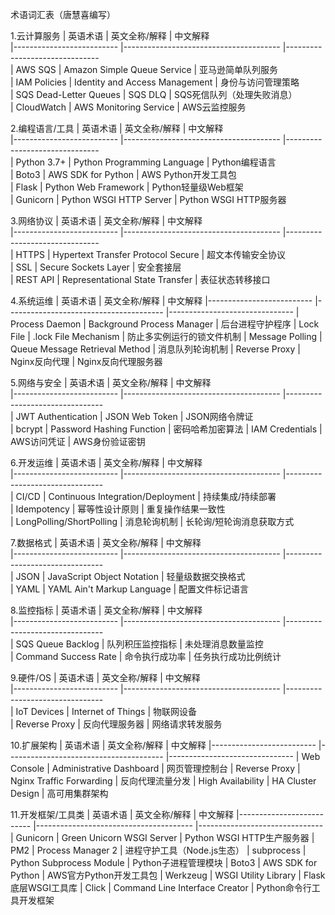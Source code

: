 术语词汇表（唐慧喜编写）

1.云计算服务
| 英语术语                 	    | 英文全称/解释        			                | 中文解释                          		
|--------------------------	    |---------------------------------------        |-------------------------------	
| AWS SQS             	  	    | Amazon Simple Queue Service          	        | 亚马逊简单队列服务    		           
| IAM Policies        	  	    | Identity and Access Management   	            | 身份与访问管理策略    		           
| SQS Dead-Letter Queues	    | SQS DLQ                              		    | SQS死信队列（处理失败消息）	
| CloudWatch          		    | AWS Monitoring Service               	        | AWS云监控服务			

2.编程语言/工具
| 英语术语                 	    | 英文全称/解释        			                | 中文解释                         		 
|--------------------------	    |---------------------------------------        |-------------------------------	 
| Python 3.7+         		    | Python Programming Language          	        | Python编程语言                   		 
| Boto3               		    | AWS SDK for Python                   	        | AWS Python开发工具包            	 
| Flask               		    | Python Web Framework                 	        | Python轻量级Web框架             	 
| Gunicorn            		    | Python WSGI HTTP Server              	        | Python WSGI HTTP服务器          	 

3.网络协议
| 英语术语                 	    | 英文全称/解释        			                | 中文解释                         		 
|--------------------------	    |---------------------------------------	    |-------------------------------	 
| HTTPS               		    | Hypertext Transfer Protocol Secure   	        | 超文本传输安全协议              		 
| SSL                 		    | Secure Sockets Layer                 	        | 安全套接层                      		 
| REST API            		    | Representational State Transfer      	        | 表征状态转移接口                		 


​4.​系统运维
| 英语术语                      | 英文全称/解释                                 | 中文解释
|--------------------------     |---------------------------------------        |-------------------------------
| Process Daemon                | Background Process Manager                    | 后台进程守护程序
| Lock File                     | .lock File Mechanism                          | 防止多实例运行的锁文件机制
| Message Polling               | Queue Message Retrieval Method                | 消息队列轮询机制
| Reverse Proxy       		    | Nginx反向代理                                  | Nginx反向代理服务器

5.网络与安全
| 英语术语                 	    | 英文全称/解释        			                | 中文解释                        		 
|--------------------------	    |---------------------------------------	    |--------------------------------	 
| JWT Authentication  	        | JSON Web Token                       	        | JSON网络令牌证                		                  		 
| bcrypt              		    | Password Hashing Function            	        | 密码哈希加密算法 
| IAM Credentials     	        | AWS访问凭证                                    | AWS身份验证密钥               		 

6.开发运维
| 英语术语                	    | 英文全称/解释        			                | 中文解释                         		 
|--------------------------	    |---------------------------------------	    |--------------------------------	 
| CI/CD               		    | Continuous Integration/Deployment	            | 持续集成/持续部署               		 
| Idempotency         		    | 幂等性设计原则                                 | 重复操作结果一致性              		 
| LongPolling/ShortPolling 	    | 消息轮询机制                     		         | 长轮询/短轮询消息获取方式       	 

7.数据格式
| 英语术语                 	    | 英文全称/解释        			                | 中文解释                        		 
|--------------------------	    |---------------------------------------	    |--------------------------------	 
| JSON                		    | JavaScript Object Notation    	            | 轻量级数据交换格式              		 
| YAML                		    | YAML Ain't Markup Language 	                | 配置文件标记语言                		 

8.监控指标
| 英语术语                 	    | 英文全称/解释        			                | 中文解释                         		 
|--------------------------	    |---------------------------------------	    |--------------------------------	 
| SQS Queue Backlog   	        | 队列积压监控指标 			                     | 未处理消息数量监控              		 
| Command Success Rate 	        | 命令执行成功率                       	         | 任务执行成功比例统计            		 

9.硬件/OS
| 英语术语                 	    | 英文全称/解释        			                | 中文解释                        		 
|--------------------------	    |---------------------------------------  	    |--------------------------------	 
| IoT Devices         		    | Internet of Things 			                | 物联网设备                      		 
| Reverse Proxy       		    | 反向代理服务器     			                 | 网络请求转发服务                		 

10.​​扩展架构​
| 英语术语                      | 英文全称/解释                                 | 中文解释
|--------------------------     |---------------------------------------        |-------------------------------
| Web Console                   | Administrative Dashboard                      | 网页管理控制台
| Reverse Proxy                 | Nginx Traffic Forwarding                      | 反向代理流量分发
| High Availability             | HA Cluster Design                             | 高可用集群架构

​11.​开发框架/工具类​
| 英语术语                      | 英文全称/解释                                 | 中文解释
|--------------------------     |---------------------------------------        |-------------------------------
| Gunicorn                      | Green Unicorn WSGI Server                     | Python WSGI HTTP生产服务器
| PM2                           | Process Manager 2                             | 进程守护工具（Node.js生态）
| subprocess                    | Python Subprocess Module                      | Python子进程管理模块
| Boto3                         | AWS SDK for Python                            | AWS官方Python开发工具包
| Werkzeug                      | WSGI Utility Library                          | Flask底层WSGI工具库
| Click                         | Command Line Interface Creator                | Python命令行工具开发框架